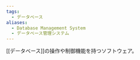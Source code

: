 ```yaml
---
tags:
  - データベース
aliases:
  - Database Management System
  - データベース管理システム
---
```

[[データベース]]の操作や制御機能を持つソフトウェア。
